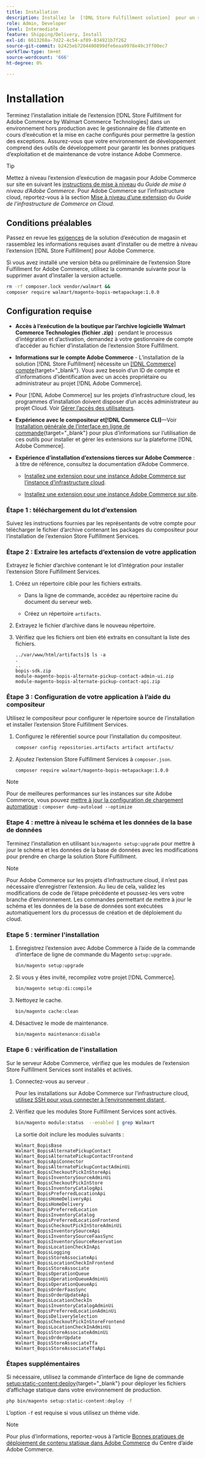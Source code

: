 ```yaml
---
title: Installation
description: Installez le  [!DNL Store Fulfillment solution]  pour un storefront Adobe Commerce à l’aide du compositeur pour PHP.
role: Admin, Developer
level: Intermediate
feature: Shipping/Delivery, Install
exl-id: 6613268a-7d22-4c54-af89-834921b7f262
source-git-commit: b2425eb7204400899dfe6eaa9978e49c3ff00ec7
workflow-type: tm+mt
source-wordcount: '666'
ht-degree: 0%

---
```



# Installation

Terminez l’installation initiale de l’extension [!DNL Store Fulfillment for Adobe Commerce by Walmart Commerce Technologies] dans un environnement hors production avec le gestionnaire de file d’attente en cours d’exécution et la mise en cache configurés pour permettre la gestion des exceptions. Assurez-vous que votre environnement de développement comprend des outils de développement pour garantir les bonnes pratiques d’exploitation et de maintenance de votre instance Adobe Commerce.

>[!TIP]
>
>Mettez à niveau l’extension d’exécution de magasin pour Adobe Commerce sur site en suivant les [instructions de mise à niveau](https://experienceleague.adobe.com/docs/commerce-operations/upgrade-guide/modules/upgrade.html) du _Guide de mise à niveau d’Adobe Commerce_. Pour Adobe Commerce sur l’infrastructure cloud, reportez-vous à la section [Mise à niveau d’une extension](https://experienceleague.adobe.com/docs/commerce-cloud-service/user-guide/configure-store/extensions.html#upgrade-an-extension) du *Guide de l’infrastructure de Commerce on Cloud*.

## Conditions préalables

Passez en revue les [exigences](solution-requirements.md) de la solution d’exécution de magasin et rassemblez les informations requises avant d’installer ou de mettre à niveau l’extension [!DNL Store Fulfillment] pour Adobe Commerce.

Si vous avez installé une version bêta ou préliminaire de l’extension Store Fulfillment for Adobe Commerce, utilisez la commande suivante pour la supprimer avant d’installer la version actuelle.

```bash
rm -rf composer.lock vendor/walmart &&
composer require walmart/magento-bopis-metapackage:1.0.0
```

## Configuration requise

- **Accès à l’exécution de la boutique par l’archive logicielle Walmart Commerce Technologies (fichier .zip)** : pendant le processus d’intégration et d’activation, demandez à votre gestionnaire de compte d’accéder au fichier d’installation de l’extension Store Fulfillment.

- **Informations sur le compte Adobe Commerce** - L’installation de la solution [!DNL Store Fulfillment] nécessite un [[!DNL Commerce] compte](https://experienceleague.adobe.com/en/docs/commerce-admin/start/commerce-account/commerce-account-create){target="_blank"}. Vous avez besoin d’un ID de compte et d’informations d’identification avec un accès propriétaire ou administrateur au projet [!DNL Adobe Commerce].

- Pour [!DNL Adobe Commerce] sur les projets d’infrastructure cloud, les programmes d’installation doivent disposer d’un accès administrateur au projet Cloud. Voir [Gérer l’accès des utilisateurs](https://experienceleague.adobe.com/en/docs/commerce-cloud-service/user-guide/project/user-access).

- **Expérience avec le compositeur et[!DNL Commerce CLI]**—Voir [Installation générale de l’interface en ligne de commande](https://experienceleague.adobe.com/en/docs/commerce-operations/installation-guide/tutorials/extensions){target="_blank"} pour plus d’informations sur l’utilisation de ces outils pour installer et gérer les extensions sur la plateforme [!DNL Adobe Commerce].

- **Expérience d’installation d’extensions tierces sur Adobe Commerce** : à titre de référence, consultez la documentation d’Adobe Commerce.

   - [Installez une extension pour une instance Adobe Commerce sur l’instance d’infrastructure cloud](https://experienceleague.adobe.com/en/docs/commerce-cloud-service/user-guide/configure-store/extensions#install-an-extension).

   - [Installez une extension pour une instance Adobe Commerce sur site](https://experienceleague.adobe.com/en/docs/commerce-operations/installation-guide/tutorials/extensions).

### Étape 1 : téléchargement du lot d’extension

Suivez les instructions fournies par les représentants de votre compte pour télécharger le fichier d’archive contenant les packages du compositeur pour l’installation de l’extension Store Fulfillment Services.

### Étape 2 : Extraire les artefacts d’extension de votre application

Extrayez le fichier d’archive contenant le lot d’intégration pour installer l’extension Store Fulfillment Services.

1. Créez un répertoire cible pour les fichiers extraits.

   - Dans la ligne de commande, accédez au répertoire racine du document du serveur web.

   - Créez un répertoire `artifacts`.

1. Extrayez le fichier d’archive dans le nouveau répertoire.

1. Vérifiez que les fichiers ont bien été extraits en consultant la liste des fichiers.

   ```
   ../var/www/html/artifacts]$ ls -a
   .
   ..
   bopis-sdk.zip
   module-magento-bopis-alternate-pickup-contact-admin-ui.zip
   module-magento-bopis-alternate-pickup-contact-api.zip
   ```

### Étape 3 : Configuration de votre application à l’aide du compositeur

Utilisez le compositeur pour configurer le répertoire source de l’installation et installer l’extension Store Fulfillment Services.

1. Configurez le référentiel source pour l’installation du compositeur.

   ```bash
   composer config repositories.artifacts artifact artifacts/
   ```

1. Ajoutez l’extension Store Fulfillment Services à `composer.json`.

   ```bash
   composer require walmart/magento-bopis-metapackage:1.0.0
   ```

>[!NOTE]
>
>Pour de meilleures performances sur les instances sur site Adobe Commerce, vous pouvez [mettre à jour la configuration de chargement automatique](https://experienceleague.adobe.com/docs/commerce-operations/performance-best-practices/deployment-flow.html#update-the-autoloader) : `composer dump-autoload --optimize`

### Etape 4 : mettre à niveau le schéma et les données de la base de données

Terminez l’installation en utilisant `bin/magento setup:upgrade` pour mettre à jour le schéma et les données de la base de données avec les modifications pour prendre en charge la solution Store Fulfillment.

>[!NOTE]
>
>Pour Adobe Commerce sur les projets d’infrastructure cloud, il n’est pas nécessaire d’enregistrer l’extension. Au lieu de cela, validez les modifications de code de l’étape précédente et poussez-les vers votre branche d’environnement. Les commandes permettant de mettre à jour le schéma et les données de la base de données sont exécutées automatiquement lors du processus de création et de déploiement du cloud.

### Etape 5 : terminer l&#39;installation

1. Enregistrez l’extension avec Adobe Commerce à l’aide de la commande d’interface de ligne de commande du Magento `setup:upgrade`.

   ```bash
   bin/magento setup:upgrade
   ```

1. Si vous y êtes invité, recompilez votre projet [!DNL Commerce].

   ```bash
   bin/magento setup:di:compile
   ```

1. Nettoyez le cache.

   ```bash
   bin/magento cache:clean
   ```

1. Désactivez le mode de maintenance.

   ```bash
   bin/magento maintenance:disable
   ```

### Etape 6 : vérification de l&#39;installation

Sur le serveur Adobe Commerce, vérifiez que les modules de l’extension Store Fulfillment Services sont installés et activés.

1. Connectez-vous au serveur .

   Pour les installations sur Adobe Commerce sur l’infrastructure cloud, [ utilisez SSH pour vous connecter à l’environnement distant ](https://experienceleague.adobe.com/en/docs/commerce-cloud-service/user-guide/develop/secure-connections#ssh).

1. Vérifiez que les modules Store Fulfillment Services sont activés.

   ```bash
   bin/magento module:status  --enabled | grep Walmart
   ```

   La sortie doit inclure les modules suivants :

   ```
   Walmart_BopisBase
   Walmart_BopisAlternatePickupContact
   Walmart_BopisAlternatePickupContactFrontend
   Walmart_BopisApiConnector
   Walmart_BopisAlternatePickupContactAdminUi
   Walmart_BopisCheckoutPickInStoreApi
   Walmart_BopisInventorySourceAdminUi
   Walmart_BopisCheckoutPickInStore
   Walmart_BopisInventoryCatalogApi
   Walmart_BopisPreferredLocationApi
   Walmart_BopisHomeDeliveryApi
   Walmart_BopisHomeDelivery
   Walmart_BopisPreferredLocation
   Walmart_BopisInventoryCatalog
   Walmart_BopisPreferredLocationFrontend
   Walmart_BopisCheckoutPickInStoreAdminUi
   Walmart_BopisInventorySourceApi
   Walmart_BopisInventorySourceFaasSync
   Walmart_BopisInventorySourceReservation
   Walmart_BopisLocationCheckInApi
   Walmart_BopisLogging
   Walmart_BopisStoreAssociateApi
   Walmart_BopisLocationCheckInFrontend
   Walmart_BopisStoreAssociate
   Walmart_BopisOperationQueue
   Walmart_BopisOperationQueueAdminUi
   Walmart_BopisOperationQueueApi
   Walmart_BopisOrderFaasSync
   Walmart_BopisOrderUpdateApi
   Walmart_BopisLocationCheckIn
   Walmart_BopisInventoryCatalogAdminUi
   Walmart_BopisPreferredLocationAdminUi
   Walmart_BopisDeliverySelection
   Walmart_BopisCheckoutPickInStoreFrontend
   Walmart_BopisLocationCheckInAdminUi
   Walmart_BopisStoreAssociateAdminUi
   Walmart_BopisOrderUpdate
   Walmart_BopisStoreAssociateTfa
   Walmart_BopisStoreAssociateTfaApi
   ```

### Étapes supplémentaires

Si nécessaire, utilisez la commande d’interface de ligne de commande [setup:static-content:deploy](https://experienceleague.adobe.com/en/docs/commerce-operations/tools/cli-reference/commerce-on-premises){target="_blank"} pour déployer les fichiers d’affichage statique dans votre environnement de production.

```bash
php bin/magento setup:static-content:deploy -f
```

L’option `-f` est requise si vous utilisez un thème vide.

>[!NOTE]
>
>Pour plus d’informations, reportez-vous à l’article [Bonnes pratiques de déploiement de contenu statique dans Adobe Commerce](https://experienceleague.adobe.com/docs/commerce-operations/implementation-playbook/best-practices/development/static-content-deployment.html) du Centre d’aide Adobe Commerce.


